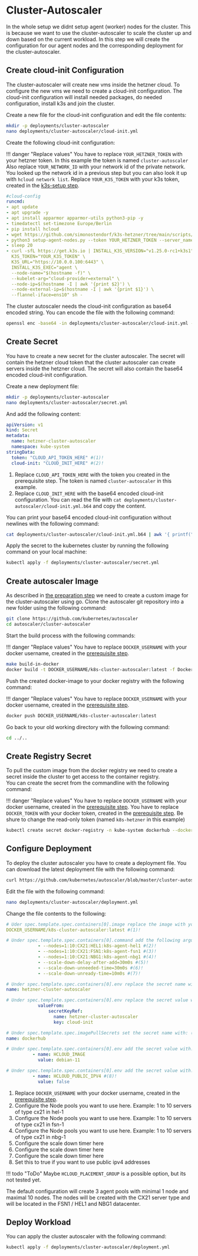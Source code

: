 # Cluster-Autoscaler
In the whole setup we didnt setup agent (worker) nodes for the cluster. This is because we want to use the cluster-autoscaler to scale the cluster up and down based on the current workload. In this step we will create the configuration for our agent nodes and the corresponding deployment for the cluster-autoscaler.

## Create cloud-init Configuration
The cluster-autoscaler will create new vms inside the hetzner cloud. To configure the new vms we need to create a cloud-init configuration. The cloud-init configuration will install needed packages, do needed configuration, install k3s and join the cluster. 

Create a new file for the cloud-init configuration and edit the file contents:
```bash
mkdir -p deployments/cluster-autoscaler
nano deployments/cluster-autoscaler/cloud-init.yml
```

Create the following cloud-init configuration:

!!! danger "Replace values"
    You have to replace `YOUR_HETZNER_TOKEN` with your hetzner token. In this example the token is named `cluster-autoscaler`
    Also replace `YOUR_NETWORK_ID` with your network id of the private network. You looked up the network id in a previous step but you can also look it up with `hcloud network list`.
    Replace `YOUR_K3S_TOKEN` with your k3s token, created in the [k3s-setup step](../../installation/k3s/#token).

```yaml linenums="1" hl_lines="9 12"
#cloud-config
runcmd:
- apt update
- apt upgrade -y
- apt install apparmor apparmor-utils python3-pip -y
- timedatectl set-timezone Europe/Berlin
- pip install hcloud
- wget https://github.com/simonostendorf/k3s-hetzner/tree/main/scripts/setup-agent-nodes.py -o setup-agent-nodes.py
- python3 setup-agent-nodes.py --token YOUR_HETZNER_TOKEN --server_name $(hostname -f) --network_id YOUR_NETWORK_ID
- sleep 20
- curl -sfL https://get.k3s.io | INSTALL_K3S_VERSION="v1.25.0-rc1+k3s1" \
  K3S_TOKEN="YOUR_K3S_TOKEN" \
  K3S_URL="https://10.0.0.100:6443" \
  INSTALL_K3S_EXEC="agent \
  --node-name="$(hostname -f)" \
  --kubelet-arg="cloud-provider=external" \
  --node-ip=$(hostname -I | awk '{print $2}') \
  --node-external-ip=$(hostname -I | awk '{print $1}') \
  --flannel-iface=ens10" sh -
```

The cluster autoscaler needs the cloud-init configuration as base64 encoded string. You can encode the file with the following command:
```bash
openssl enc -base64 -in deployments/cluster-autoscaler/cloud-init.yml -out deployments/cluster-autoscaler/cloud-init.yml.b64
```

## Create Secret
You have to create a new secret for the cluster autoscaler. The secret will contain the hetzner cloud token that the cluster autoscaler can create servers inside the hetzner cloud. The secret will also contain the base64 encoded cloud-init configuration.

Create a new deployment file:
```bash
mkdir -p deployments/cluster-autoscaler
nano deployments/cluster-autoscaler/secret.yml
```

And add the following content:
```yaml linenums="1"
apiVersion: v1
kind: Secret
metadata:
  name: hetzner-cluster-autoscaler
  namespace: kube-system
stringData:
  token: "CLOUD_API_TOKEN_HERE" #(1)!
  cloud-init: "CLOUD_INIT_HERE" #(2)!
```

1. Replace `CLOUD_API_TOKEN_HERE` with the token you created in the prerequisite step. The token is named `cluster-autoscaler` in this example.
2. Replace `CLOUD_INIT_HERE` with the base64 encoded cloud-init configuration. You can read the file with `cat deployments/cluster-autoscaler/cloud-init.yml.b64` and copy the content.

You can print your base64 encoded cloud-init configuration without newlines with the following command:
```bash
cat deployments/cluster-autoscaler/cloud-init.yml.b64 | awk '{ printf("%s", $0) }'
``` 

Apply the secret to the kubernetes cluster by running the following command on your local machine:
```bash
kubectl apply -f deployments/cluster-autoscaler/secret.yml
```

## Create autoscaler Image
As described in [the preparation step](../../prerequisites/local-machine/#go) we need to create a custom image for the cluster-autoscaler using go. 
Clone the autoscaler git repository into a new folder using the following command:
```bash
git clone https://github.com/kubernetes/autoscaler
cd autoscaler/cluster-autoscaler
```

Start the build process with the following commands:

!!! danger "Replace values"
    You have to replace `DOCKER_USERNAME` with your docker username, created in the [prerequisite step](../../prerequisites/container-registry/#create-account).

```bash
make build-in-docker
docker build -t DOCKER_USERNAME/k8s-cluster-autoscaler:latest -f Dockerfile.amd64 .
```

Push the created docker-image to your docker registry with the following command:

!!! danger "Replace values"
    You have to replace `DOCKER_USERNAME` with your docker username, created in the [prerequisite step](../../prerequisites/container-registry/#create-account).

```bash
docker push DOCKER_USERNAME/k8s-cluster-autoscaler:latest
```

Go back to your old working directory with the following command:
```bash
cd ../..
```

## Create Registry Secret
To pull the custom image from the docker registry we need to create a secret inside the cluster to get access to the container registry.  
You can create the secret from the commandline with the following command:

!!! danger "Replace values"
    You have to replace `DOCKER_USERNAME` with your docker username, created in the [prerequisite step](../../prerequisites/container-registry/#create-account).
    You have to replace `DOCKER_TOKEN` with your docker token, created in the [prerequisite step](../../prerequisites/container-registry/#create-token). Be shure to change the read-only token (named `k8s-hetzner` in this example)

```bash
kubectl create secret docker-registry -n kube-system dockerhub --docker-server=docker.io --docker-username=DOCKER_USERNAME --docker-password=DOCKER_TOKEN
```

## Configure Deployment
To deploy the cluster autoscaler you have to create a deployment file. You can download the latest deployment file with the following command:
```bash
curl https://github.com/kubernetes/autoscaler/blob/master/cluster-autoscaler/cloudprovider/hetzner/examples/cluster-autoscaler-run-on-master.yaml --create-dirs -L -o deployments/cluster-autoscaler/deployment.yml
```

Edit the file with the following command:
```bash
nano deployments/cluster-autoscaler/deployment.yml
```

Change the file contents to the following:
```yaml linenums="1"
# Uder spec.template.spec.containers[0].image replace the image with your own image
DOCKER_USERNAME/k8s-cluster-autoscaler:latest #(1)!

# Under spec.template.spec.containers[0].command add the following arguments: (after line 168 in this example)
            - --nodes=1:10:CX21:HEL1:k8s-agent-hel1 #(2)!
            - --nodes=1:10:CX21:FSN1:k8s-agent-fsn1 #(3)!
            - --nodes=1:10:CX21:NBG1:k8s-agent-nbg1 #(4)!
            - --scale-down-delay-after-add=30m0s #(5)!
            - --scale-down-unneeded-time=30m0s #(6)!
            - --scale-down-unready-time=10m0s #(7)!

# Under spec.template.spec.containers[0].env replace the secret name with: (line 173 in this example)
name: hetzner-cluster-autoscaler

# Under spec.template.spec.containers[0].env replace the secret value with: (line 176 in this example)
            valueFrom:
                secretKeyRef:
                  name: hetzner-cluster-autoscaler
                  key: cloud-init

# Under spec.template.spec.imagePullSecrets set the secret name with: (line 187 in this example)
name: dockerhub

# Under spec.template.spec.containers[0].env add the secret value with: (eg. after line 180 in this example)
          - name: HCLOUD_IMAGE
            value: debian-11

# Under spec.template.spec.containers[0].env add the secret value with: (eg. after line 180 in this example)
          - name: HCLOUD_PUBLIC_IPV4 #(8)!
            value: false
```

1. Replace `DOCKER_USERNAME` with your docker username, created in the [prerequisite step](../../prerequisites/container-registry/#create-account).
2. Configure the Node pools you want to use here. Example: 1 to 10 servers of type cx21 in hel-1
3. Configure the Node pools you want to use here. Example: 1 to 10 servers of type cx21 in fsn-1
4. Configure the Node pools you want to use here. Example: 1 to 10 servers of type cx21 in nbg-1
5. Configure the scale down timer here
6. Configure the scale down timer here
7. Configure the scale down timer here
8. Set this to true if you want to use public ipv4 addresses

!!! todo "ToDo"
    Maybe `HCLOUD_PLACEMENT_GROUP` is a possible option, but its not tested yet. 

The default configuration will create 3 agent pools with minimal 1 node and maximal 10 nodes. The nodes will be created with the CX21 server type and will be located in the FSN1 / HEL1 and NBG1 datacenter. 

## Deploy Workload
You can apply the cluster autoscaler with the following command:
```bash
kubectl apply -f deployments/cluster-autoscaler/deployment.yml
```